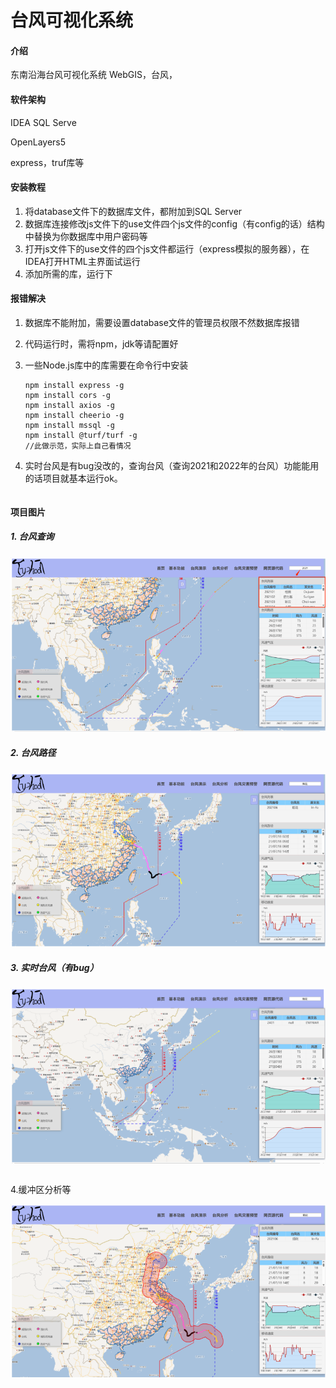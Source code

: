 # 台风可视化系统

#### 介绍

东南沿海台风可视化系统
WebGIS，台风，

#### 软件架构

IDEA
SQL Serve

OpenLayers5

express，truf库等

#### 安装教程

1.  将database文件下的数据库文件，都附加到SQL Server
2.  数据库连接修改js文件下的use文件四个js文件的config（有config的话）结构中替换为你数据库中用户密码等
3.  打开js文件下的use文件的四个js文件都运行（express模拟的服务器），在IDEA打开HTML主界面试运行
4.  添加所需的库，运行下

#### 报错解决

1. 数据库不能附加，需要设置database文件的管理员权限不然数据库报错

2. 代码运行时，需将npm，jdk等请配置好

3. 一些Node.js库中的库需要在命令行中安装

   ```
   npm install express -g
   npm install cors -g
   npm install axios -g
   npm install cheerio -g
   npm install mssql -g
   npm install @turf/turf -g
   //此做示范，实际上自己看情况
   ```

4. 实时台风是有bug没改的，查询台风（查询2021和2022年的台风）功能能用的话项目就基本运行ok。

   ```
   
   ```

#### 项目图片
##### 1. 台风查询
![image-20240619144216249](images\github\image-20240619144216249.png)
##### 2. 台风路径
![image-20240619144313740](images\github\image-20240619144313740.png)
##### 3. 实时台风（有bug）
![image-20240619144408649](images\github\image-20240619144408649.png)

   ```

   ```

4.缓冲区分析等

![image-20240619144450355](images\github\image-20240619144450355.png)